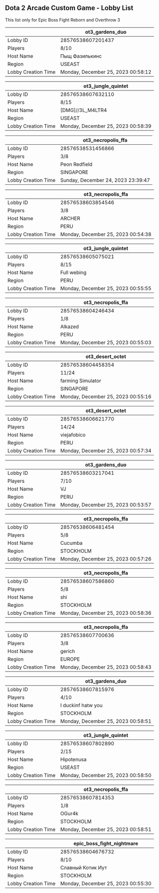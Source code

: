 ## Dota 2 Arcade Custom Game - Lobby List

This list only for Epic Boss Fight Reborn and Overthrow 3

|  | ot3_gardens_duo |
| ------ | ------ |
| Lobby ID | 28576538607201437 |
| Players | 8/10 |
| Host Name | Пыщ Фазилькинс |
| Region | USEAST |
| Lobby Creation Time | Monday, December 25, 2023 00:58:12 |


|  | ot3_jungle_quintet |
| ------ | ------ |
| Lobby ID | 28576538607632110 |
| Players | 8/15 |
| Host Name | [DMG]//3L_M4LTR4 |
| Region | USEAST |
| Lobby Creation Time | Monday, December 25, 2023 00:58:39 |


|  | ot3_necropolis_ffa |
| ------ | ------ |
| Lobby ID | 28576538531456866 |
| Players | 3/8 |
| Host Name | Peon Redfield |
| Region | SINGAPORE |
| Lobby Creation Time | Sunday, December 24, 2023 23:39:47 |


|  | ot3_necropolis_ffa |
| ------ | ------ |
| Lobby ID | 28576538603854546 |
| Players | 3/8 |
| Host Name | ARCHER |
| Region | PERU |
| Lobby Creation Time | Monday, December 25, 2023 00:54:38 |


|  | ot3_jungle_quintet |
| ------ | ------ |
| Lobby ID | 28576538605075021 |
| Players | 8/15 |
| Host Name | Full webing |
| Region | PERU |
| Lobby Creation Time | Monday, December 25, 2023 00:55:55 |


|  | ot3_necropolis_ffa |
| ------ | ------ |
| Lobby ID | 28576538604246434 |
| Players | 1/8 |
| Host Name | Alkazed |
| Region | PERU |
| Lobby Creation Time | Monday, December 25, 2023 00:55:03 |


|  | ot3_desert_octet |
| ------ | ------ |
| Lobby ID | 28576538604458354 |
| Players | 11/24 |
| Host Name | farming Simulator |
| Region | SINGAPORE |
| Lobby Creation Time | Monday, December 25, 2023 00:55:16 |


|  | ot3_desert_octet |
| ------ | ------ |
| Lobby ID | 28576538606621770 |
| Players | 14/24 |
| Host Name | viejafobico |
| Region | PERU |
| Lobby Creation Time | Monday, December 25, 2023 00:57:34 |


|  | ot3_gardens_duo |
| ------ | ------ |
| Lobby ID | 28576538603217041 |
| Players | 7/10 |
| Host Name | VJ |
| Region | PERU |
| Lobby Creation Time | Monday, December 25, 2023 00:53:57 |


|  | ot3_necropolis_ffa |
| ------ | ------ |
| Lobby ID | 28576538606481454 |
| Players | 5/8 |
| Host Name | Cucumba |
| Region | STOCKHOLM |
| Lobby Creation Time | Monday, December 25, 2023 00:57:26 |


|  | ot3_necropolis_ffa |
| ------ | ------ |
| Lobby ID | 28576538607586860 |
| Players | 5/8 |
| Host Name | shi |
| Region | STOCKHOLM |
| Lobby Creation Time | Monday, December 25, 2023 00:58:36 |


|  | ot3_necropolis_ffa |
| ------ | ------ |
| Lobby ID | 28576538607700636 |
| Players | 3/8 |
| Host Name | gerich |
| Region | EUROPE |
| Lobby Creation Time | Monday, December 25, 2023 00:58:43 |


|  | ot3_gardens_duo |
| ------ | ------ |
| Lobby ID | 28576538607815976 |
| Players | 4/10 |
| Host Name | I duckinf hatw you |
| Region | STOCKHOLM |
| Lobby Creation Time | Monday, December 25, 2023 00:58:51 |


|  | ot3_jungle_quintet |
| ------ | ------ |
| Lobby ID | 28576538607802890 |
| Players | 2/15 |
| Host Name | Hipotenusa |
| Region | USEAST |
| Lobby Creation Time | Monday, December 25, 2023 00:58:50 |


|  | ot3_necropolis_ffa |
| ------ | ------ |
| Lobby ID | 28576538607814353 |
| Players | 1/8 |
| Host Name | OGur4k |
| Region | STOCKHOLM |
| Lobby Creation Time | Monday, December 25, 2023 00:58:51 |


|  | epic_boss_fight_nightmare |
| ------ | ------ |
| Lobby ID | 28576538604676732 |
| Players | 8/10 |
| Host Name | Славный Котик Иут |
| Region | STOCKHOLM |
| Lobby Creation Time | Monday, December 25, 2023 00:55:30 |


